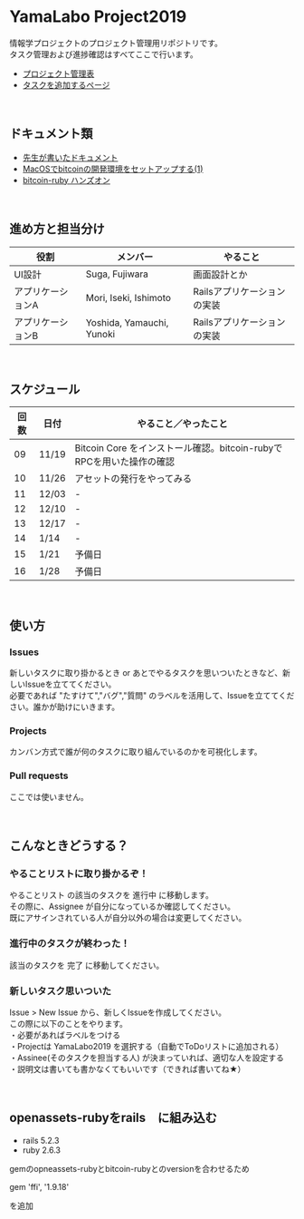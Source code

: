 # YamaLabo Project2019
情報学プロジェクトのプロジェクト管理用リポジトリです。  
タスク管理および進捗確認はすべてここで行います。

- [プロジェクト管理表](https://github.com/moririn772/yamalabo-project-2019/projects/1)
- [タスクを追加するページ](https://github.com/moririn772/yamalabo-project-2019/issues/new)

<br>

## ドキュメント類

- [先生が書いたドキュメント](https://github.com/ShigeichiroYamasaki/yamalabo)
- [MacOSでbitcoinの開発環境をセットアップする(1)](https://gist.github.com/moririn772/e75d57a1d1ea9b6a35c5bd4bb188b1ba)
- [bitcoin-ruby ハンズオン](https://github.com/ShigeichiroYamasaki/yamalabo/blob/master/bitcoin-ruby.md)

<br>

## 進め方と担当分け

| 役割  | メンバー | やること   |
| ---- |------- | -------- |
| UI設計 | Suga, Fujiwara | 画面設計とか |
| アプリケーションA | Mori, Iseki, Ishimoto | Railsアプリケーションの実装 |
| アプリケーションB | Yoshida, Yamauchi, Yunoki | Railsアプリケーションの実装 |


<br>

## スケジュール

| 回数 | 日付   | やること／やったこと   |
| ---- |----- | -------- |
| 09 | 11/19  | Bitcoin Core をインストール確認。bitcoin-rubyでRPCを用いた操作の確認 |
| 10 | 11/26  | アセットの発行をやってみる |
| 11 | 12/03  | -     |
| 12 | 12/10  | -     |
| 13 | 12/17  | -     |
| 14 | 1/14   | -     |
| 15 | 1/21   | 予備日 |
| 16 | 1/28   | 予備日 |

<br>

## 使い方

### Issues
新しいタスクに取り掛かるとき or あとでやるタスクを思いついたときなど、新しいIssueを立ててください。  
必要であれば "たすけて","バグ","質問" のラベルを活用して、Issueを立ててください。誰かが助けにいきます。

### Projects
カンバン方式で誰が何のタスクに取り組んでいるのかを可視化します。  

### Pull requests
ここでは使いません。

<br>

## こんなときどうする？

### やることリストに取り掛かるぞ！
やることリスト の該当のタスクを 進行中 に移動します。  
その際に、Assignee が自分になっているか確認してください。  
既にアサインされている人が自分以外の場合は変更してください。

### 進行中のタスクが終わった！
該当のタスクを 完了 に移動してください。
 
### 新しいタスク思いついた
Issue > New Issue から、新しくIssueを作成してください。  
この際に以下のことをやります。    
・必要があればラベルをつける  
・Projectは YamaLabo2019 を選択する（自動でToDoリストに追加される）   
・Assinee(そのタスクを担当する人) が決まっていれば、適切な人を設定する  
・説明文は書いても書かなくてもいいです（できれば書いてね★）

<br>

## openassets-rubyをrails　に組み込む

* rails 5.2.3
* ruby  2.6.3

gemのopneassets-rubyとbitcoin-rubyとのversionを合わせるため

gem 'ffi', '1.9.18'

を追加


